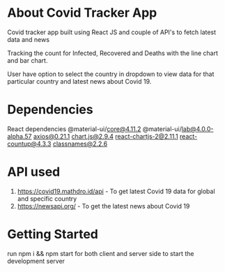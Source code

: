 # About Covid Tracker App

Covid tracker app built using React JS and couple of API's to fetch latest data and news

Tracking the count for Infected, Recovered and Deaths with the line chart and bar chart.

User have option to select the country in dropdown to view data for that particular country and latest news about Covid 19.

# Dependencies

React dependencies
  @material-ui/core@4.11.2
  @material-ui/lab@4.0.0-alpha.57
  axios@0.21.1
  chart.js@2.9.4
  react-chartjs-2@2.11.1
  react-countup@4.3.3
  classnames@2.2.6
  
 # API used
 
 1. https://covid19.mathdro.id/api - To get latest Covid 19 data for global and specific country
 2. https://newsapi.org/ - To get the latest news about Covid 19

# Getting Started

run npm i && npm start for both client and server side to start the development server
